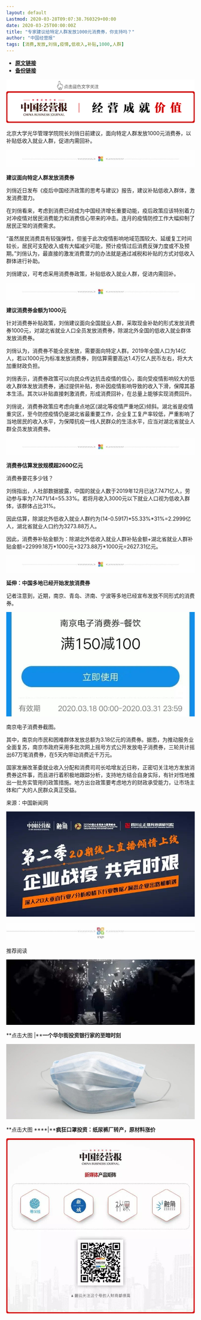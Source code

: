 ```yaml
---
layout: default
Lastmod: 2020-03-28T09:07:38.760329+00:00
date: 2020-03-25T00:00:00Z
title: "专家建议给特定人群发放1000元消费券，你支持吗？"
author: "中国经营报"
tags: [消费,发放,刘俏,疫情,低收入,补贴,1000,人群]
---
```


* [**原文链接**](https://mp.weixin.qq.com/s/a4Gjw1gVd4qe8gHJlSvqyw)
* [**备份链接**](http://archive.is/3Uqdf)


![](/images/post/5fdb3f87f44cf8ae08d41ad1e0b84841.jpg)

北京大学光华管理学院院长刘俏日前建议，面向特定人群发放1000元消费券，以补贴低收入就业人群，促进内需回补。

  

![](/images/post/bc3576ff279d80264ac4f6d7a60432f9.jpg)

**建议面向特定人群发放消费券**

  

刘俏近日发布《疫后中国经济政策的思考与建议》报告，建议补贴低收入群体，激发消费潜力。

  

在刘俏看来，考虑到消费已经成为中国经济增长重要动能，疫后政策应该特别着力对冲疫情对居民消费能力和消费信心带来的冲击。连月的疫情防控工作大幅抑制了居民正常的消费需求。

  

“虽然居民消费具有较强弹性，但鉴于此次疫情影响地域范围较大、延缓复工时间较长，居民可支配收入或有大幅减少可能，预计疫情过后消费反弹力度或不及预期。”刘俏认为，最直接的激发消费潜力的办法就是通过减税和补贴的方式对低收入群体进行补助。

  

刘俏建议，可考虑采用消费券政策，补贴低收入就业人群，促进内需回补。

  

![](/images/post/bc3576ff279d80264ac4f6d7a60432f9.jpg)

**建议消费券金额为1000元**

  

针对消费券补贴政策，刘俏建议面向全国就业人群，采取现金补助的形式发放消费券1000元，对湖北省就业人口全员发放消费券，除湖北外全国的低收入就业群体发放消费券。

  

刘俏认为，消费券不能全民发放，需要面向特定人群。2019年全国人口为14亿人，若以1000元为标准发放消费券，则估算需要高达1.4万亿人民币左右，将大大加重财政负担。

  

刘俏表示，消费券政策可以向民众传达抗击疫情的信心，面向受疫情影响较大的低收入群体发放消费券，通过提供补贴，弥补因疫情影响导致的收入下滑，保障其基本生活。其次以补贴直接刺激消费，形成消费回补，在总量上能够实现消费回升。

  

刘俏说，消费券政策应考虑向重点地区(湖北等疫情严重地区)倾斜。湖北省是疫情重灾区，至今防控疫情仍是湖北省最重要工作，企业复工复产率较低，严重影响了当地居民的收入水平，为保障抗疫一线人民群众的生活水平，应当对湖北省就业人群全员发放消费券。

  

![](/images/post/bc3576ff279d80264ac4f6d7a60432f9.jpg)

**消费券估算发放规模超2600亿元**

  

消费券要花多少钱？

  

刘俏指出，人社部数据披露，中国的就业人数于2019年12月已达7.7471亿人，劳动参与率为7.7471/14=55.33%。若将月收入3000元以下就业人口视为低收入群体，该群体占比31%。

  

因此估算，除湖北外低收入就业人群约为(14-0.5917)\*55.33%\*31%=2.2999亿人，湖北省就业人口约为3273.88万人。

  

因此，消费券补贴金额为：除湖北外低收入就业人群补贴金额+湖北省就业人群补贴金额=22999.18万\*1000元+3273.88万\*1000元=2627.31亿元。

  

![](/images/post/bc3576ff279d80264ac4f6d7a60432f9.jpg)

**延伸：中国多地已经开始发放消费券**

  

记者注意到，近期，南京、青岛、济南、宁波等多地已经宣布发放不同形式的消费券。

  

![](/images/post/cb2d997a03623a62710bcead33ec5053.jpg)

南京电子消费券截图。

  

其中，南京向市民和困难群体发放总额为3.18亿元的消费券。据悉，为推动服务业全面复苏，南京市政府采用多批次网上摇号方式公开发放电子消费券，三轮共计摇出67万笔消费券，在5天内带动消费近千万元。

  

国家发展改革委就业收入分配和消费司司长哈增友近日称，正密切关注地方发放消费券这件事，而且进行着积极地跟踪分析，支持地方结合自身实际，有针对性地推出一批务实管用的政策措施。地方出台政策要考虑地方的财政承受能力，让市场主体和广大的人民群众真正受益。

  

来源：中国新闻网

  

[![](/images/post/c2249a13ced555acfcf85a0a1f9aea19.jpg)](https://e.vhall.com/subject/view/599011308)

  

![](/images/post/43b7a57fd045be64890b8526d60a1277.jpg)

  

推荐阅读

[![](/images/post/b7a5ba8b3091b0eee59c67fef18e2dff.jpg)](http://mp.weixin.qq.com/s?__biz=MjA5NTMyOTMwMQ==&mid=2651973947&idx=1&sn=b80ef4f614ebebd50ce9d106c66ebc41&chksm=4f3e8e41784907575b53f796c820d1713602ec7476aa09ad6febdf7f88b4222612ec1e9dee52&scene=21#wechat_redirect)

**点击大图 |****一个华尔街投资银行家的至暗时刻**  

  

[![](/images/post/3031f97a4c340d3f51a9281ccc1edce8.jpg)](http://mp.weixin.qq.com/s?__biz=MjA5NTMyOTMwMQ==&mid=2651973973&idx=2&sn=f01f3c17d6c6dff2522d788979b3c3df&chksm=4f3e8e2f78490739bf866a8c428d1c4be1019e82169b3de232121a3de3f74be8020623c9a3b6&scene=21#wechat_redirect)

**点击大图 ****|****疯狂口罩投资：纸尿裤厂转产，原材料涨价**  

  

![](/images/post/f3501c0a0df0124df45b227b216c07a4.jpg)

